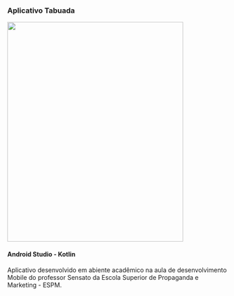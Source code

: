 <h3> Aplicativo Tabuada </h3>

<img src="https://user-images.githubusercontent.com/7297243/110899955-bd96e480-82e0-11eb-9fa9-4bac20a16ab9.png" height=500 width=400> 

<h4>Android Studio - Kotlin </h4>
<p> Aplicativo desenvolvido em abiente acadêmico na aula de desenvolvimento Mobile do professor Sensato da Escola Superior de Propaganda e Marketing - ESPM. </p>

